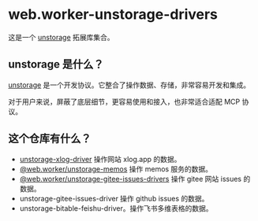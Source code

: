 # web.worker-unstorage-drivers

这是一个 [unstorage](https://github.com/unjs/unstorage) 拓展库集合。

## unstorage 是什么？

[unstorage]((<https://github.com/unjs/unstorage>)) 是一个开发协议。它整合了操作数据、存储，非常容易开发和集成。

对于用户来说，屏蔽了底层细节，更容易使用和接入，也非常适合适配 MCP 协议。

## 这个仓库有什么？

- [unstorage-xlog-driver](./packages/unstorage-xlog-driver/README.md) 操作网站 xlog.app 的数据。
- [@web.worker/unstorage-memos](./packages/@web.worker/unstorage-memos) 操作 memos 服务的数据。
- [@web.worker/unstorage-gitee-issues-drivers](./packages/@web.worker/unstorage-gitee-issues-drivers) 操作 gitee 网站 issues 的数据。
- unstorage-gitee-issues-driver 操作 github issues 的数据。
- unstorage-bitable-feishu-driver。操作飞书多维表格的数据。
